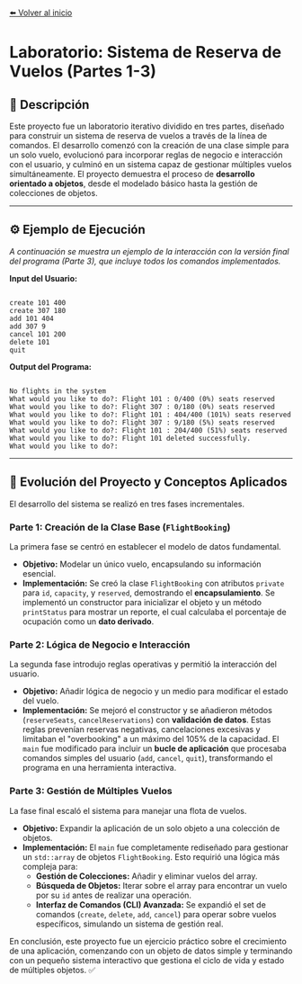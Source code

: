 [⬅️ Volver al inicio](../../)

# Laboratorio: Sistema de Reserva de Vuelos (Partes 1-3)

## 📝 Descripción
Este proyecto fue un laboratorio iterativo dividido en tres partes, diseñado para construir un sistema de reserva de vuelos a través de la línea de comandos. El desarrollo comenzó con la creación de una clase simple para un solo vuelo, evolucionó para incorporar reglas de negocio e interacción con el usuario, y culminó en un sistema capaz de gestionar múltiples vuelos simultáneamente. El proyecto demuestra el proceso de **desarrollo orientado a objetos**, desde el modelado básico hasta la gestión de colecciones de objetos.

---

## ⚙️ Ejemplo de Ejecución
*A continuación se muestra un ejemplo de la interacción con la versión final del programa (Parte 3), que incluye todos los comandos implementados.*

**Input del Usuario:**
```

create 101 400
create 307 180
add 101 404
add 307 9
cancel 101 200
delete 101
quit

```

**Output del Programa:**
```

No flights in the system
What would you like to do?: Flight 101 : 0/400 (0%) seats reserved
What would you like to do?: Flight 307 : 0/180 (0%) seats reserved
What would you like to do?: Flight 101 : 404/400 (101%) seats reserved
What would you like to do?: Flight 307 : 9/180 (5%) seats reserved
What would you like to do?: Flight 101 : 204/400 (51%) seats reserved
What would you like to do?: Flight 101 deleted successfully.
What would you like to do?:

```

---

## 🧠 Evolución del Proyecto y Conceptos Aplicados
El desarrollo del sistema se realizó en tres fases incrementales.

### Parte 1: Creación de la Clase Base (`FlightBooking`)
La primera fase se centró en establecer el modelo de datos fundamental.
* **Objetivo:** Modelar un único vuelo, encapsulando su información esencial.
* **Implementación:** Se creó la clase `FlightBooking` con atributos `private` para `id`, `capacity`, y `reserved`, demostrando el **encapsulamiento**. Se implementó un constructor para inicializar el objeto y un método `printStatus` para mostrar un reporte, el cual calculaba el porcentaje de ocupación como un **dato derivado**.

### Parte 2: Lógica de Negocio e Interacción
La segunda fase introdujo reglas operativas y permitió la interacción del usuario.
* **Objetivo:** Añadir lógica de negocio y un medio para modificar el estado del vuelo.
* **Implementación:** Se mejoró el constructor y se añadieron métodos (`reserveSeats`, `cancelReservations`) con **validación de datos**. Estas reglas prevenían reservas negativas, cancelaciones excesivas y limitaban el "overbooking" a un máximo del 105% de la capacidad. El `main` fue modificado para incluir un **bucle de aplicación** que procesaba comandos simples del usuario (`add`, `cancel`, `quit`), transformando el programa en una herramienta interactiva. 
### Parte 3: Gestión de Múltiples Vuelos
La fase final escaló el sistema para manejar una flota de vuelos.
* **Objetivo:** Expandir la aplicación de un solo objeto a una colección de objetos.
* **Implementación:** El `main` fue completamente rediseñado para gestionar un `std::array` de objetos `FlightBooking`. Esto requirió una lógica más compleja para:
    * **Gestión de Colecciones:** Añadir y eliminar vuelos del array.
    * **Búsqueda de Objetos:** Iterar sobre el array para encontrar un vuelo por su `id` antes de realizar una operación.
    * **Interfaz de Comandos (CLI) Avanzada:** Se expandió el set de comandos (`create`, `delete`, `add`, `cancel`) para operar sobre vuelos específicos, simulando un sistema de gestión real.

En conclusión, este proyecto fue un ejercicio práctico sobre el crecimiento de una aplicación, comenzando con un objeto de datos simple y terminando con un pequeño sistema interactivo que gestiona el ciclo de vida y estado de múltiples objetos. ✅
